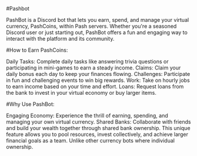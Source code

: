 #Pashbot

PashBot is a Discord bot that lets you earn, spend, and manage your virtual currency, PashCoins, within Pash servers. Whether you're a seasoned Discord user or just starting out, PashBot offers a fun and engaging way to interact with the platform and its community.

#How to Earn PashCoins:

Daily Tasks: Complete daily tasks like answering trivia questions or participating in mini-games to earn a steady income.
Claims: Claim your daily bonus each day to keep your finances flowing.
Challenges: Participate in fun and challenging events to win big rewards.
Work: Take on hourly jobs to earn income based on your time and effort.
Loans: Request loans from the bank to invest in your virtual economy or buy larger items.

#Why Use PashBot:

Engaging Economy: Experience the thrill of earning, spending, and managing your own virtual currency.
Shared Banks: Collaborate with friends and build your wealth together through shared bank ownership. This unique feature allows you to pool resources, invest collectively, and achieve larger financial goals as a team. Unlike other currency bots where individual ownership.
